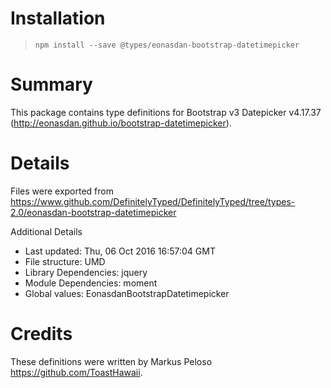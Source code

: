 # Installation
> `npm install --save @types/eonasdan-bootstrap-datetimepicker`

# Summary
This package contains type definitions for Bootstrap v3 Datepicker v4.17.37 (http://eonasdan.github.io/bootstrap-datetimepicker).

# Details
Files were exported from https://www.github.com/DefinitelyTyped/DefinitelyTyped/tree/types-2.0/eonasdan-bootstrap-datetimepicker

Additional Details
 * Last updated: Thu, 06 Oct 2016 16:57:04 GMT
 * File structure: UMD
 * Library Dependencies: jquery
 * Module Dependencies: moment
 * Global values: EonasdanBootstrapDatetimepicker

# Credits
These definitions were written by Markus Peloso <https://github.com/ToastHawaii>.
